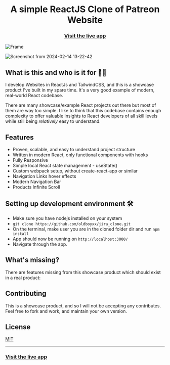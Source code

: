 <h1 align="center">A simple ReactJS Clone of Patreon Website</h1>

<h3 align="center">
  <a href="https://creativ-app.vercel.app/">Visit the live app</a>
</h3>

![Frame](https://github.com/AaronNevalinz/creativ/assets/76948733/1996fb40-53b7-4cd0-8b69-5eb4834942d8)

![Screenshot from 2024-02-14 13-22-42](https://github.com/AaronNevalinz/creativ/assets/76948733/5b6ccf4f-0342-44cc-97ef-2dbb9cfcba53)

## What is this and who is it for 🤷‍♀️

I develop Websites in ReactJs and TailwindCSS, and this is a showcase product I've built in my spare time. It's a very good example of modern, real-world React codebase.

There are many showcase/example React projects out there but most of them are way too simple. I like to think that this codebase contains enough complexity to offer valuable insights to React developers of all skill levels while still being _relatively_ easy to understand.

## Features

- Proven, scalable, and easy to understand project structure
- Written in modern React, only functional components with hooks
- Fully Responsive
- Simple local React state management - useState()
- Custom webpack setup, without create-react-app or similar
- Navigation Links hover effects
- Modern Navigation Bar
- Products Infinite Scroll

## Setting up development environment 🛠

- Make sure you have nodejs installed on your system
- `git clone https://github.com/oldboyxx/jira_clone.git`
- On the terminal, make user you are in the cloned folder dir and run `npm install`
- App should now be running on `http://localhost:3000/`
- Navigate through the app.

## What's missing?

There are features missing from this showcase product which should exist in a real product:

## Contributing

This is a showcase product, and so I will not be accepting any contributes. Feel free to fork and work, and maintain your own version.

## License

[MIT](https://opensource.org/licenses/MIT)

<hr>

<h3>
  <a href="https://creativ-app.vercel.app/">Visit the live app</a>
</h3>
